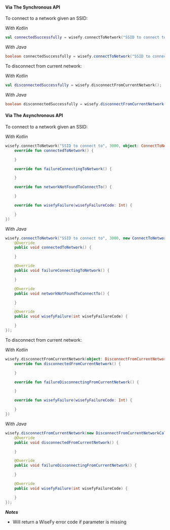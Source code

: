 #### Via The Synchronous API

To connect to a network given an SSID:

_With Kotlin_

```kotlin
val connectedSuccessfully = wisefy.connectToNetwork("SSID to connect to", 3000);
```

_With Java_

```java
boolean connectedSuccessfully = wisefy.connectToNetwork("SSID to connect to", 3000);
```

To disconnect from current network:

_With Kotlin_

```kotlin
val disconnectedSuccessfully = wisefy.disconnectFromCurrentNetwork();
```

_With Java_

```java
boolean disconnectedSuccessfully = wisefy.disconnectFromCurrentNetwork();
```

#### Via The Asynchronous API

To connect to a network given an SSID:

_With Kotlin_

```kotlin
wisefy.connectToNetwork("SSID to connect to", 3000, object: ConnectToNetworkCallbacks {
    override fun connectedToNetwork() {

    }

    override fun failureConnectingToNetwork() {

    }

    override fun networkNotFoundToConnectTo() {

    }

    override fun wisefyFailure(wisefyFailureCode: Int) {

    }
})
```

_With Java_

```java
wisefy.connectToNetwork("SSID to connect to", 3000, new ConnectToNetworkCallbacks() {
    @Override
    public void connectedToNetwork() {

    }

    @Override
    public void failureConnectingToNetwork() {

    }

    @Override
    public void networkNotFoundToConnectTo() {

    }

    @Override
    public void wisefyFailure(int wisefyFailureCode) {

    }
});
```

To disconnect from current network:

_With Kotlin_

```Kotlin
wisefy.disconnectFromCurrentNetwork(object: DisconnectFromCurrentNetworkCallbacks {
    override fun disconnectedFromCurrentNetwork() {

    }

    override fun failureDisconnectingFromCurrentNetwork() {

    }

    override fun wisefyFailure(wisefyFailureCode: Int) {

    }
})
```

_With Java_

```java
wisefy.disconnectFromCurrentNetwork(new DisconnectFromCurrentNetworkCallbacks() {
    @Override
    public void disconnectedFromCurrentNetwork() {

    }

    @Override
    public void failureDisconnectingFromCurrentNetwork() {

    }

    @Override
    public void wisefyFailure(int wisefyFailureCode) {

    }
});
```

***Notes***

- Will return a WiseFy error code if parameter is missing